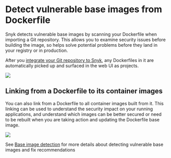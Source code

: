 # Detect vulnerable base images from Dockerfile

Snyk detects vulnerable base images by scanning your Dockerfile when importing a Git repository. This allows you to examine security issues before building the image, so helps solve potential problems before they land in your registry or in production.

After you [integrate your Git repository to Snyk](../../integrations/git-repository-scm-integrations/), any Dockerfiles in it are automatically picked up and surfaced in the web UI as projects.

![](../../.gitbook/assets/mceclip0-5-.png)

## Linking from a Dockerfile to its container images

You can also link from a Dockerfile to all container images built from it. This linking can be used to understand the security impact on your running applications, and understand which images can be better secured or need to be rebuilt when you are taking action and updating the Dockerfile base image.

![](../../.gitbook/assets/mceclip3.png)

See [Base image detection](https://docs.snyk.io/snyk-container/getting-around-the-snyk-container-ui/base-image-detection) for more details about detecting vulnerable base images and fix recommendations
